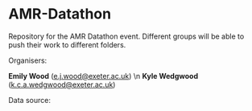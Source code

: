 # AMR-Datathon
Repository for the AMR Datathon event. Different groups will be able to push their work to different folders.

Organisers:

**Emily Wood** (e.j.wood@exeter.ac.uk) \n
**Kyle Wedgwood** (k.c.a.wedgwood@exeter.ac.uk)

Data source: <put web applet here>
 
